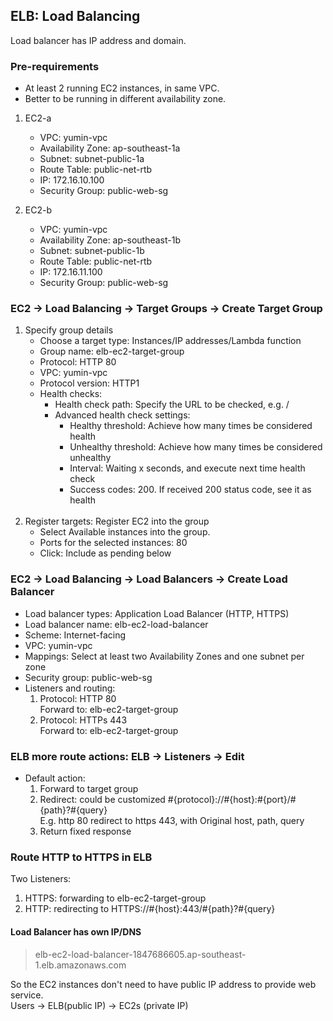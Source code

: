 ## ELB: Load Balancing

Load balancer has IP address and domain.

### Pre-requirements

+ At least 2 running EC2 instances, in same VPC.
+ Better to be running in different availability zone.

1. EC2-a
    + VPC: yumin-vpc
    + Availability Zone: ap-southeast-1a
    + Subnet: subnet-public-1a
    + Route Table: public-net-rtb
    + IP: 172.16.10.100
    + Security Group: public-web-sg

2. EC2-b
    + VPC: yumin-vpc
    + Availability Zone: ap-southeast-1b
    + Subnet: subnet-public-1b
    + Route Table: public-net-rtb
    + IP: 172.16.11.100
    + Security Group: public-web-sg

### EC2 -> Load Balancing -> Target Groups -> Create Target Group

1. Specify group details
    + Choose a target type: Instances/IP addresses/Lambda function
    + Group name: elb-ec2-target-group
    + Protocol: HTTP 80
    + VPC: yumin-vpc
    + Protocol version: HTTP1
    + Health checks:
        + Health check path: Specify the URL to be checked, e.g. /
        + Advanced health check settings:
            + Healthy threshold: Achieve how many times be considered health
            + Unhealthy threshold: Achieve how many times be considered unhealthy
            + Interval: Waiting x seconds, and execute next time health check
            + Success codes: 200. If received 200 status code, see it as health
              <br><br>
2. Register targets: Register EC2 into the group
    + Select Available instances into the group.
    + Ports for the selected instances: 80
    + Click: Include as pending below

### EC2 -> Load Balancing -> Load Balancers -> Create Load Balancer

+ Load balancer types: Application Load Balancer (HTTP, HTTPS)
+ Load balancer name: elb-ec2-load-balancer
+ Scheme: Internet-facing
+ VPC: yumin-vpc
+ Mappings: Select at least two Availability Zones and one subnet per zone
+ Security group: public-web-sg
+ Listeners and routing:
    1. Protocol: HTTP 80<br>Forward to: elb-ec2-target-group
    2. Protocol: HTTPs 443<br>Forward to: elb-ec2-target-group

### ELB more route actions: ELB -> Listeners -> Edit

+ Default action:
    1. Forward to target group
    2. Redirect: could be customized #{protocol}://#{host}:#{port}/#{path}?#{query}<br>
       E.g. http 80 redirect to https 443, with Original host, path, query
    3. Return fixed response

### Route HTTP to HTTPS in ELB

Two Listeners:
1. HTTPS: forwarding to elb-ec2-target-group 
2. HTTP: redirecting to HTTPS://#{host}:443/#{path}?#{query}

#### Load Balancer has own IP/DNS

> elb-ec2-load-balancer-1847686605.ap-southeast-1.elb.amazonaws.com

So the EC2 instances don't need to have public IP address to provide web service.<br>
Users -> ELB(public IP) -> EC2s (private IP)


